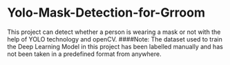 # Yolo-Mask-Detection-for-Grroom

This project can detect whether a person is wearing a mask or not with the help of YOLO technology and openCV.
####Note: The dataset used to train the Deep Learning Model in this project has been labelled manually and has not been taken in a predefined format from anywhere.
